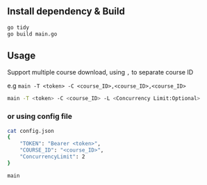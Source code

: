 
## Install dependency & Build
```bash
go tidy
go build main.go
```

## Usage
Support multiple course download, using `,` to separate course ID

e.g `main -T <token> -C <course_ID>,<course_ID>,<course_ID>`

```bash
main -T <token> -C <course_ID> -L <Concurrency Limit:Optional>
```
### or using config file
```bash
cat config.json
{
    "TOKEN": "Bearer <token>",
    "COURSE_ID": "<course_ID>",
    "ConcurrencyLimit": 2
}

main
```
